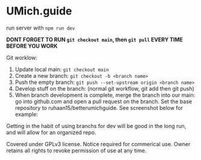 # UMich.guide 


run server with `npm run dev`

**DONT FORGET TO RUN `git checkout main`, then `git pull` EVERY TIME BEFORE YOU WORK**

Git worklow:
1. Update local main: `git checkout main`
2. Create a new branch: `git checkout -b <branch name>`
3. Push the empty branch: `git push --set-upstream origin <branch name>`
4. Develop stuff on the branch: (normal git workflow, git add then git push)
5. When branch development is complete, merge the branch into our main: go into github.com and open a pull request on the branch. Set the base repository to ruhaan15/betterumichguide. See screenshot below for example:
    

Getting in the habit of using branchs for dev will be good in the long run, and will allow for an organized repo.
  
Covered under GPLv3 license. Notice required for commerical use. Owner retains all rights to revoke permission of use at any time.
